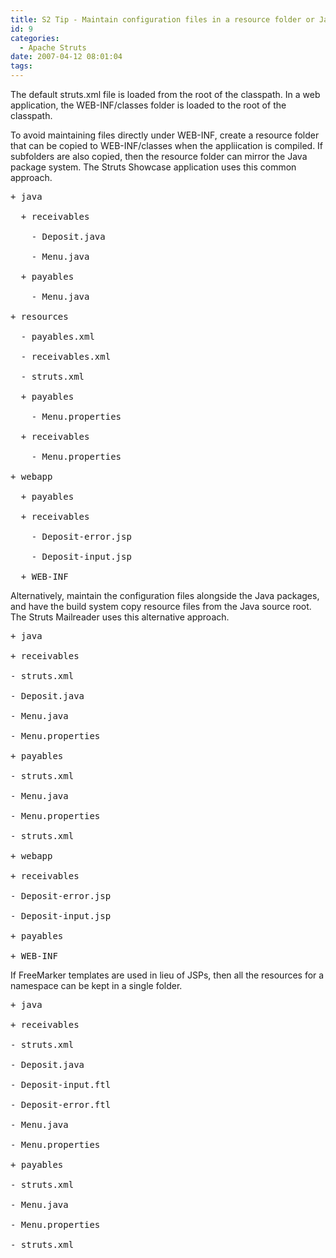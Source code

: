 ```yaml
---
title: S2 Tip - Maintain configuration files in a resource folder or Java package
id: 9
categories:
  - Apache Struts
date: 2007-04-12 08:01:04
tags:
---
```


The default struts.xml file is loaded from the root of the classpath. In a web application, the WEB-INF/classes folder is loaded to the root of the classpath.

To avoid maintaining files directly under WEB-INF, create a resource  folder that can be copied to WEB-INF/classes when the appliication  is compiled. If subfolders are also copied, then the resource folder  can mirror the Java package system. The Struts Showcase application uses this common approach.
<pre>+ java

  + receivables

    - Deposit.java

    - Menu.java

  + payables

    - Menu.java

+ resources

  - payables.xml

  - receivables.xml

  - struts.xml

  + payables

    - Menu.properties

  + receivables

    - Menu.properties

+ webapp

  + payables

  + receivables

    - Deposit-error.jsp

    - Deposit-input.jsp

  + WEB-INF</pre>
Alternatively, maintain the configuration files alongside the Java packages, and have the build system copy resource files from the   Java source root. The Struts Mailreader uses this alternative approach.
<pre>+ java

+ receivables

- struts.xml

- Deposit.java

- Menu.java

- Menu.properties

+ payables

- struts.xml

- Menu.java

- Menu.properties

- struts.xml

+ webapp

+ receivables

- Deposit-error.jsp

- Deposit-input.jsp

+ payables

+ WEB-INF</pre>
If FreeMarker templates are used in lieu of JSPs, then all the resources for a namespace can be kept in a single folder.
<pre>+ java

+ receivables

- struts.xml

- Deposit.java

- Deposit-input.ftl

- Deposit-error.ftl

- Menu.java

- Menu.properties

+ payables

- struts.xml

- Menu.java

- Menu.properties

- struts.xml</pre>